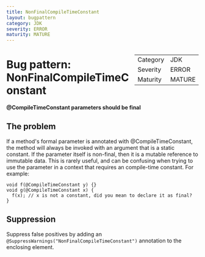 ```yaml
---
title: NonFinalCompileTimeConstant
layout: bugpattern
category: JDK
severity: ERROR
maturity: MATURE
---
```


<!--
*** AUTO-GENERATED, DO NOT MODIFY ***
To make changes, edit the @BugPattern annotation or the explanation in docs/bugpattern.
-->

<div style="float:right;"><table id="metadata">
<tr><td>Category</td><td>JDK</td></tr>
<tr><td>Severity</td><td>ERROR</td></tr>
<tr><td>Maturity</td><td>MATURE</td></tr>
</table></div>

# Bug pattern: NonFinalCompileTimeConstant
__@CompileTimeConstant parameters should be final__

## The problem
If a method's formal parameter is annotated with @CompileTimeConstant, the method will always be invoked with an argument that is a static constant. If the parameter itself is non-final, then it is a mutable reference to immutable data. This is rarely useful, and can be confusing when trying to use the parameter in a context that requires an compile-time constant. For example:

    void f(@CompileTimeConstant y) {}
    void g(@CompileTimeConstant x) {
      f(x); // x is not a constant, did you mean to declare it as final?
    }



## Suppression
Suppress false positives by adding an `@SuppressWarnings("NonFinalCompileTimeConstant")` annotation to the enclosing element.
